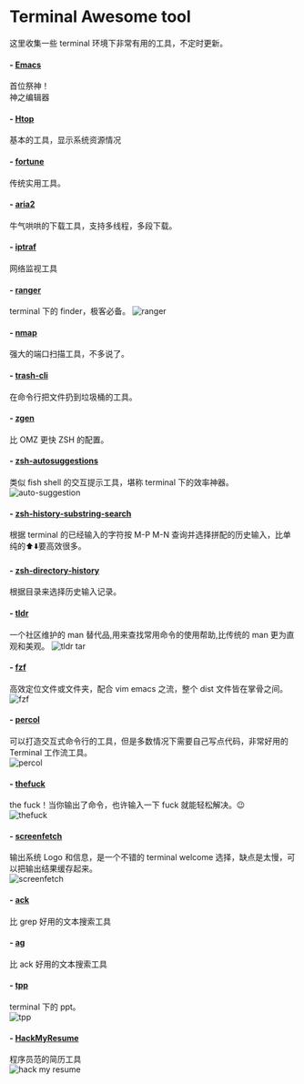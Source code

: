 # Terminal Awesome tool

这里收集一些 terminal 环境下非常有用的工具，不定时更新。

#### -   [Emacs](https://www.gnu.org/software/emacs/)  
首位祭神！  
神之编辑器

#### -   [Htop](http://hisham.hm/htop/)   
基本的工具，显示系统资源情况

#### -   [fortune](http://brewformulas.org/Fortune)   
传统实用工具。

#### -   [aria2](https://aria2.github.io/)   
牛气哄哄的下载工具，支持多线程，多段下载。   

#### -   [iptraf](http://iptraf.seul.org/)   
网络监视工具   

#### -   [ranger](http://ranger.nongnu.org/)   
terminal 下的 finder，极客必备。
![ranger](https://raw.githubusercontent.com/cfangwei/cfangwei.github.io/source/source/Terminal/awesome-tool/ranger.png)

#### -   [nmap](https://nmap.org/)   
强大的端口扫描工具，不多说了。

#### -   [trash-cli](https://github.com/sindresorhus/trash-cli)   
在命令行把文件扔到垃圾桶的工具。

#### -   [zgen](https://github.com/tarjoilija/zgen)   
比 OMZ 更快 ZSH 的配置。

#### -   [zsh-autosuggestions](https://github.com/tarruda/zsh-autosuggestions)   
类似 fish shell 的交互提示工具，堪称 terminal 下的效率神器。
![auto-suggestion](https://raw.githubusercontent.com/cfangwei/cfangwei.github.io/source/source/Terminal/awesome-tool/auto-suggestion.gif)

#### -   [zsh-history-substring-search](https://github.com/zsh-users/zsh-history-substring-search)   
根据 terminal 的已经输入的字符按 M-P M-N 查询并选择拼配的历史输入，比单纯的⬆️⬇️要高效很多。

#### -   [zsh-directory-history](https://github.com/tymm/zsh-directory-history)   
根据目录来选择历史输入记录。

#### -   [tldr](https://github.com/tldr-pages/tldr)  
一个社区维护的 man 替代品,用来查找常用命令的使用帮助,比传统的 man 更为直观和美观。
![tldr tar](https://raw.githubusercontent.com/cfangwei/cfangwei.github.io/source/source/Terminal/awesome-tool/tldr.png)

#### -   [fzf](https://github.com/junegunn/fzf)   
高效定位文件或文件夹，配合 vim emacs 之流，整个 dist 文件皆在掌骨之间。
![fzf](https://raw.githubusercontent.com/cfangwei/cfangwei.github.io/source/source/Terminal/awesome-tool/fzf.gif)

#### -   [percol](https://github.com/mooz/percol)   
可以打造交互式命令行的工具，但是多数情况下需要自己写点代码，非常好用的 Terminal 工作流工具。  
![percol](https://raw.githubusercontent.com/cfangwei/cfangwei.github.io/source/source/Terminal/awesome-tool/percol.gif)

#### -   [thefuck](https://github.com/nvbn/thefuck)   
the fuck！当你输出了命令，也许输入一下 fuck 就能轻松解决。😉   
![thefuck](https://raw.githubusercontent.com/cfangwei/cfangwei.github.io/source/source/Terminal/awesome-tool/thefuck.gif)

#### -   [screenfetch](https://github.com/KittyKatt/screenFetch)   
输出系统 Logo 和信息，是一个不错的 terminal welcome 选择，缺点是太慢，可以把输出结果缓存起来。   
![screenfetch](https://raw.githubusercontent.com/cfangwei/cfangwei.github.io/source/source/Terminal/awesome-tool/screenfetch.png)

#### -   [ack](http://beyondgrep.com/)   
比 grep 好用的文本搜索工具   
 
#### -   [ag](https://github.com/ggreer/the_silver_searcher)   
比 ack 好用的文本搜索工具   

#### -   [tpp](https://github.com/cbbrowne/tpp)   
terminal 下的 ppt。   
![tpp](https://raw.githubusercontent.com/cfangwei/cfangwei.github.io/source/source/Terminal/awesome-tool/tpp.png)

#### -   [HackMyResume](https://github.com/hacksalot/HackMyResume)   
程序员范的简历工具   
![hack my resume](https://raw.githubusercontent.com/cfangwei/cfangwei.github.io/source/source/Terminal/awesome-tool/hackmyresume.png)
